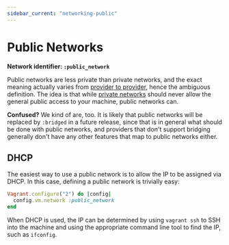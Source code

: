```yaml
---
sidebar_current: "networking-public"
---
```


# Public Networks

**Network identifier: `:public_network`**

Public networks are less private than private networks, and the exact
meaning actually varies from [provider to provider](/v2/providers/index.html),
hence the ambiguous definition. The idea is that while
[private networks](/v2/networking/private_network.html) should never allow the
general public access to your machine, public networks can.

<div class="alert alert-info">
	<p>
		<strong>Confused?</strong> We kind of are, too. It is likely that
		public networks will be replaced by <code>:bridged</code> in a
		future release, since that is in general what should be done with
		public networks, and providers that don't support bridging generally
		don't have any other features that map to public networks either.
	</p>
</div>

## DHCP

The easiest way to use a public network is to allow the IP to be assigned
via DHCP. In this case, defining a public network is trivially easy:

```ruby
Vagrant.configure("2") do |config|
  config.vm.network :public_network
end
```

When DHCP is used, the IP can be determined by using `vagrant ssh` to
SSH into the machine and using the appropriate command line tool to find
the IP, such as `ifconfig`.
